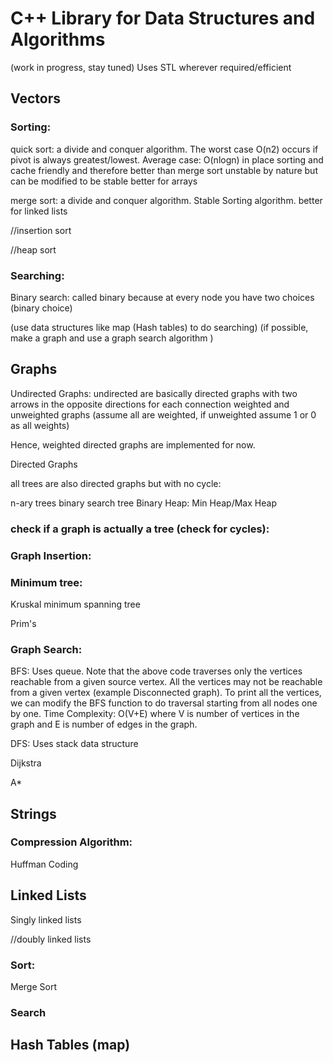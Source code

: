 # C++ Library for Data Structures and Algorithms
(work in progress, stay tuned)
Uses STL wherever required/efficient
## Vectors

### Sorting:

quick sort: a divide and conquer algorithm. The worst case O(n2) occurs if pivot is always greatest/lowest.
            Average case: O(nlogn)
            in place sorting and cache friendly and therefore better than merge sort
            unstable by nature but can be modified to be stable
            better for arrays

merge sort: a divide and conquer algorithm. Stable Sorting algorithm. 
            better for linked lists

//insertion sort

//heap sort


### Searching:

Binary search: called binary because at every node you have two choices (binary choice)

(use data structures like map (Hash tables) to do searching)
(if possible, make a graph and use a graph search algorithm )

## Graphs

Undirected Graphs: undirected are basically directed graphs with two arrows in the opposite directions for each connection
weighted and unweighted graphs (assume all are weighted, if unweighted assume 1 or 0 as all weights)

Hence, weighted directed graphs are implemented for now.

Directed Graphs

all trees are also directed graphs but with no cycle:

n-ary trees
binary search tree
Binary Heap: Min Heap/Max Heap

### check if a graph is actually a tree (check for cycles):

### Graph Insertion:

### Minimum tree:
Kruskal minimum spanning tree

Prim's 

### Graph Search:
BFS: Uses queue. Note that the above code traverses only the vertices reachable from a given source vertex. All the vertices may not be reachable from a given vertex (example Disconnected graph). To print all the vertices, we can modify the BFS function to do traversal starting from all nodes one by one. Time Complexity: O(V+E) where V is number of vertices in the graph and E is number of edges in the graph.

DFS: Uses stack data structure

Dijkstra

A*

## Strings

### Compression Algorithm:
Huffman Coding

## Linked Lists

Singly linked lists

//doubly linked lists

### Sort:
Merge Sort

### Search

## Hash Tables (map)

